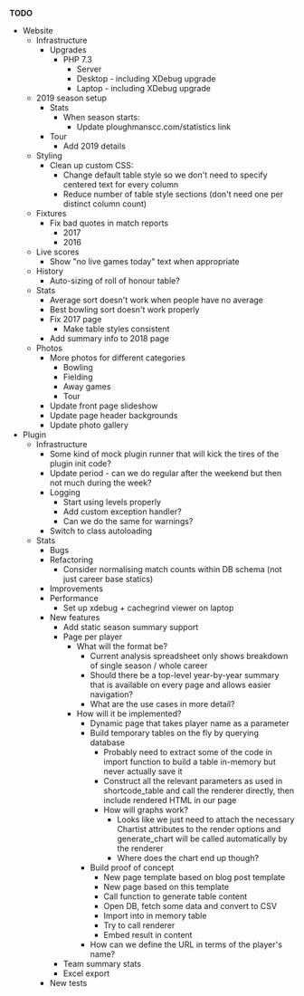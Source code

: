 __TODO__
* Website
    * Infrastructure
        * Upgrades
            * PHP 7.3
                * Server
                * Desktop - including XDebug upgrade
                * Laptop - including XDebug upgrade
    * 2019 season setup
        * Stats
            * When season starts:
                * Update ploughmanscc.com/statistics link
        * Tour
            * Add 2019 details
    * Styling
        * Clean up custom CSS:
            * Change default table style so we don't need to specify centered text for every column
            * Reduce number of table style sections (don't need one per distinct column count)
    * Fixtures
        * Fix bad quotes in match reports
            * 2017
            * 2016
    * Live scores
        * Show "no live games today" text when appropriate
    * History
        * Auto-sizing of roll of honour table?
    * Stats
        * Average sort doesn't work when people have no average
        * Best bowling sort doesn't work properly
        * Fix 2017 page
            * Make table styles consistent
        * Add summary info to 2018 page
    * Photos
        * More photos for different categories
            * Bowling
            * Fielding
            * Away games
            * Tour
        * Update front page slideshow
        * Update page header backgrounds
        * Update photo gallery
* Plugin
    * Infrastructure
        * Some kind of mock plugin runner that will kick the tires of the plugin init code?
        * Update period - can we do regular after the weekend but then not much during the week?
        * Logging
            * Start using levels properly
            * Add custom exception handler?
            * Can we do the same for warnings?
        * Switch to class autoloading
    * Stats
        * Bugs
        * Refactoring
            * Consider normalising match counts within DB schema (not just career base statics)
        * Improvements
        * Performance
            * Set up xdebug + cachegrind viewer on laptop
        * New features
            * Add static season summary support
            * Page per player
                * What will the format be?
                    * Current analysis spreadsheet only shows breakdown of single season / whole career
                    * Should there be a top-level year-by-year summary that is available on every page and allows easier navigation?
                    * What are the use cases in more detail?
                * How will it be implemented?
                    * Dynamic page that takes player name as a parameter
                    * Build temporary tables on the fly by querying database
                        * Probably need to extract some of the code in import function to build a table in-memory but never actually save it
                        * Construct all the relevant parameters as used in shortcode_table and call the renderer directly, then include rendered HTML in our page
                        * How will graphs work?
                            * Looks like we just need to attach the necessary Chartist attributes to the render options and generate_chart will be called automatically by the renderer
                            * Where does the chart end up though?
                    * Build proof of concept
                        * New page template based on blog post template
                        * New page based on this template
                        * Call function to generate table content
                        * Open DB, fetch some data and convert to CSV
                        * Import into in memory table
                        * Try to call renderer
                        * Embed result in content
                    * How can we define the URL in terms of the player's name?
            * Team summary stats
            * Excel export
        * New tests
